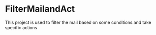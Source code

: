 # FilterMailandAct
This project is used to filter the mail based on some conditions and take specific actions
